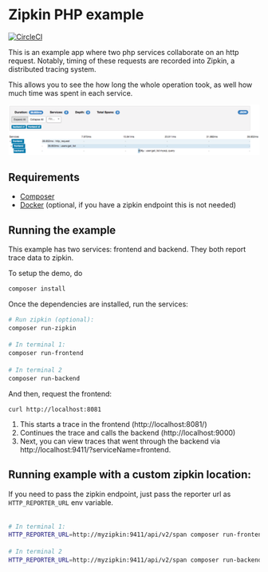 # Zipkin PHP example

[![CircleCI](https://circleci.com/gh/openzipkin/zipkin-php-example/tree/master.svg?style=svg)](https://circleci.com/gh/openzipkin/zipkin-php-example/tree/master)

This is an example app where two php services collaborate on an 
http request. Notably, timing of these requests are recorded into
Zipkin, a distributed tracing system.

This allows you to see the how long the whole operation took, as 
well how much time was spent in each service.

<img width="972" alt="zipkin screen shot" src="./screenshot.png">

## Requirements
- [Composer](https://getcomposer.org/doc/00-intro.md#installation-linux-unix-osx)
- [Docker](https://docs.docker.com/engine/installation/) (optional, if you have a zipkin endpoint this is not needed)

## Running the example

This example has two services: frontend and backend. They both report 
trace data to zipkin.

To setup the demo, do

```bash
composer install
```

Once the dependencies are installed, run the services:

```bash
# Run zipkin (optional):
composer run-zipkin

# In terminal 1:
composer run-frontend

# In terminal 2
composer run-backend

```

And then, request the frontend:
 
```
curl http://localhost:8081
```

1. This starts a trace in the frontend (http://localhost:8081/)
2. Continues the trace and calls the backend (http://localhost:9000)
3. Next, you can view traces that went through the backend via http://localhost:9411/?serviceName=frontend.


## Running example with a custom zipkin location:

If you need to pass the zipkin endpoint, just pass the reporter
url as `HTTP_REPORTER_URL` env variable.

```bash

# In terminal 1:
HTTP_REPORTER_URL=http://myzipkin:9411/api/v2/span composer run-frontend

# In terminal 2
HTTP_REPORTER_URL=http://myzipkin:9411/api/v2/span composer run-backend

```
